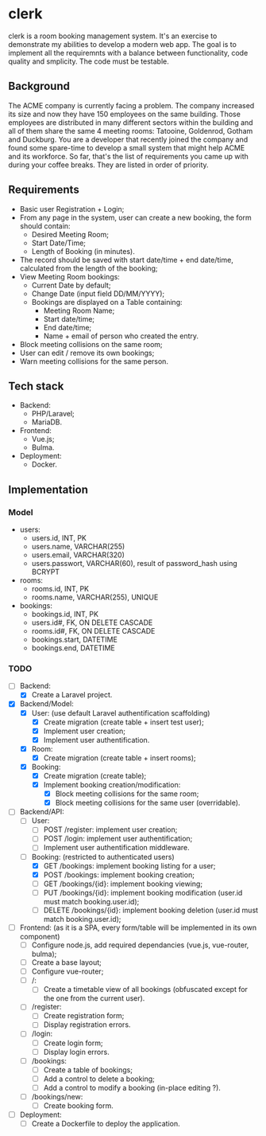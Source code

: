 # clerk

clerk is a room booking management system.
It's an exercise to demonstrate my abilities to develop a modern web app.
The goal is to implement all the requiremnts with a balance between functionality,
code quality and smplicity.
The code must be testable.

## Background
The ACME company is currently facing a problem. The company increased its size and now
they have 150 employees on the same building. Those employees are distributed in many
different sectors within the building and all of them share the same 4 meeting rooms: Tatooine,
Goldenrod, Gotham and Duckburg. You are a developer that recently joined the company and
found some spare-time to develop a small system that might help ACME and its workforce.
So far, that's the list of requirements you came up with during your coffee breaks. They are
listed in order of priority.

## Requirements
- Basic user Registration + Login;
- From any page in the system, user can create a new booking, the form should contain:
    - Desired Meeting Room;
    - Start Date/Time;
    - Length of Booking (in minutes).
- The record should be saved with start date/time + end date/time, calculated from the length of the booking;
- View Meeting Room bookings:
    - Current Date by default;
    - Change Date (input field DD/MM/YYYY);
    - Bookings are displayed on a Table containing:
        - Meeting Room Name;
        - Start date/time;
        - End date/time;
        - Name + email of person who created the entry.
- Block meeting collisions on the same room;
- User can edit / remove its own bookings;
- Warn meeting collisions for the same person.

## Tech stack
- Backend:
    - PHP/Laravel;
    - MariaDB.
- Frontend:
    - Vue.js;
    - Bulma.
- Deployment:
    - Docker.

## Implementation
### Model
- users:
    - users.id, INT, PK
    - users.name, VARCHAR(255)
    - users.email, VARCHAR(320)
    - users.passwort, VARCHAR(60), result of password_hash using BCRYPT
- rooms:
    - rooms.id, INT, PK
    - rooms.name, VARCHAR(255), UNIQUE
- bookings:
    - bookings.id, INT, PK
    - users.id#, FK, ON DELETE CASCADE
    - rooms.id#, FK, ON DELETE CASCADE
    - bookings.start, DATETIME
    - bookings.end, DATETIME

### TODO
- [ ] Backend:
    - [x] Create a Laravel project.
- [x] Backend/Model:
    - [x] User: (use default Laravel authentification scaffolding)
        - [x] Create migration (create table + insert test user);
        - [x] Implement user creation;
        - [x] Implement user authentification.
    - [x] Room:
        - [x] Create migration (create table + insert rooms);
    - [x] Booking:
        - [x] Create migration (create table);
        - [x] Implement booking creation/modification:
            - [x] Block meeting collisions for the same room;
            - [x] Block meeting collisions for the same user (overridable).
- [ ] Backend/API:
    - [ ] User:
        - [ ] POST /register: implement user creation;
        - [ ] POST /login: implement user authentification;
        - [ ] Implement user authentification middleware.
    - [ ] Booking: (restricted to authenticated users)
        - [x] GET /bookings: implement booking listing for a user;
        - [x] POST /bookings: implement booking creation;
        - [ ] GET /bookings/{id}: implement booking viewing;
        - [ ] PUT /bookings/{id}: implement booking modification (user.id must match booking.user.id);
        - [ ] DELETE /bookings/{id}: implement booking deletion (user.id must match booking.user.id);
- [ ] Frontend: (as it is a SPA, every form/table will be implemented in its own component)
    - [ ] Configure node.js, add required dependancies (vue.js, vue-router, bulma);
    - [ ] Create a base layout;
    - [ ] Configure vue-router;
    - [ ] /:
        - [ ] Create a timetable view of all bookings (obfuscated except for the one from the current user).
    - [ ] /register:
        - [ ] Create registration form;
        - [ ] Display registration errors.
    - [ ] /login:
        - [ ] Create login form;
        - [ ] Display login errors.
    - [ ] /bookings:
        - [ ] Create a table of bookings;
        - [ ] Add a control to delete a booking;
        - [ ] Add a control to modify a booking (in-place editing ?).
    - [ ] /bookings/new:
        - [ ] Create booking form.
- [ ] Deployment:
    - [ ] Create a Dockerfile to deploy the application.
